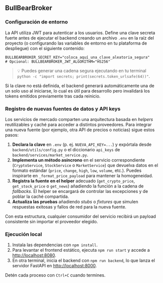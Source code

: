 ## BullBearBroker

### Configuración de entorno

La API utiliza JWT para autenticar a los usuarios. Define una clave secreta fuerte antes de ejecutar el backend creando un archivo `.env` en la raíz del proyecto (o configurando las variables de entorno en tu plataforma de despliegue) con el siguiente contenido:

```env
BULLBEARBROKER_SECRET_KEY="coloca_aquí_una_clave_aleatoria_segura"
# Opcional: BULLBEARBROKER_JWT_ALGORITHM="HS256"
```

> 💡 Puedes generar una cadena segura ejecutando en tu terminal `python -c "import secrets; print(secrets.token_urlsafe(64))"`.

Si la clave no está definida, el backend generará automáticamente una de un solo uso al iniciarse, lo cual es útil para desarrollo pero invalidará los tokens emitidos previamente tras cada reinicio.

### Registro de nuevas fuentes de datos y API keys

Los servicios de mercado comparten una arquitectura basada en _helpers_ reutilizables y caché para acceder a distintos proveedores. Para integrar una nueva fuente (por ejemplo, otra API de precios o noticias) sigue estos pasos:

1. **Declara la clave** en `.env` (p. ej. `NUEVA_API_KEY=...`) y expórtala desde `backend/utils/config.py` o el diccionario `api_keys` de `backend/services/market_service.py`.
2. **Implementa un método asíncrono** en el servicio correspondiente (`CryptoService`, `StockService` o `MarketService`) que devuelva datos en el formato estándar (`price`, `change`, `high`, `low`, `volume`, etc.). Puedes inspirarte en `_format_price_payload` para mantener la homogeneidad.
3. **Registra la fuente en el helper** adecuado (`get_crypto_price`, `get_stock_price` o `get_news`) añadiendo la función a la cadena de _fallbacks_. El helper se encargará de controlar las excepciones y de poblar la caché compartida.
4. **Actualiza las pruebas** añadiendo _stubs_ o _fixtures_ que simulen respuestas exitosas y fallos de red para la nueva fuente.

Con esta estructura, cualquier consumidor del servicio recibirá un payload consistente sin importar el proveedor elegido.

### Ejecución local

1. Instala las dependencias con `npm install`.
2. Para levantar el frontend estático, ejecuta `npm run start` y accede a [http://localhost:8080](http://localhost:8080).
3. En otra terminal, inicia el backend con `npm run backend`, lo que lanza el servidor FastAPI en [http://localhost:8000](http://localhost:8000).

Detén cada proceso con `Ctrl+C` cuando termines.
